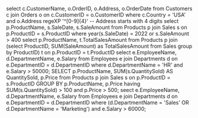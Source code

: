 select 
    c.CustomerName, 
    o.OrderID, 
    o.Address, 
    o.OrderDate
from 
    Customers c
join
    Orders o on c.CustomerID = o.CustomerID
where 
    c.Country = 'USA' 
    and o.Address regeXP '^[0-9]{4}'  -- Address starts with 4 digits
    select 
    p.ProductName, 
    s.SaleDate, 
    s.SaleAmount
from 
    Products p
join 
    Sales s on p.ProductID = s.ProductID
where 
    year(s.SaleDate) = 2022 
    or s.SaleAmount > 400
  select 
    p.ProductName, 
    t.TotalSalesAmount
from 
    Products p
join 
    (select 
        ProductID, 
        SUM(SaleAmount) as TotalSalesAmount
     from 
        Sales
     group by 
        ProductID) t on p.ProductID = t.ProductID
select 
    e.EmployeeName, 
    d.DepartmentName, 
    e.Salary
from 
    Employees e
join 
    Departments d on e.DepartmentID = d.DepartmentID
where 
    d.DepartmentName = 'HR' 
    and e.Salary > 50000;
    SELECT 
    p.ProductName, 
    SUM(s.QuantitySold) AS QuantitySold, 
    p.Price
from 
    Products p
join 
    Sales s on p.ProductID = s.ProductID
GROUP BY 
    p.ProductName, p.Price
having 
    SUM(s.QuantitySold) > 100 
    and p.Price > 500;
seect 
    e.EmployeeName, 
    d.DepartmentName, 
    e.Salary
from 
    Employees e
join 
    Departments d on e.DepartmentID = d.DepartmentID
where 
    (d.DepartmentName = 'Sales' OR d.DepartmentName = 'Marketing')
    and e.Salary > 60000;
